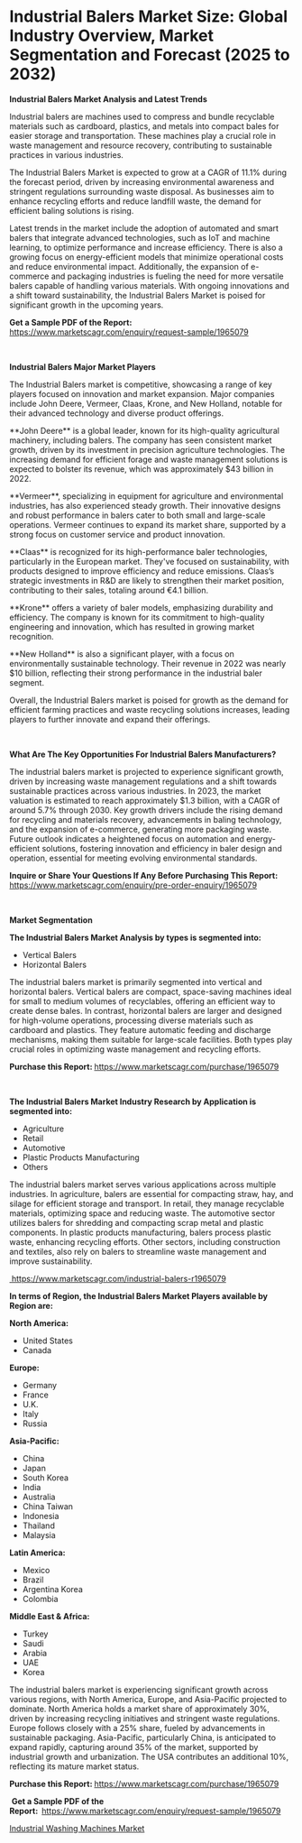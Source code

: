 <p><h1>Industrial Balers Market Size: Global Industry Overview, Market Segmentation and Forecast (2025 to 2032)</h1></p><p><strong>Industrial Balers Market Analysis and Latest Trends</strong></p>
<p><p>Industrial balers are machines used to compress and bundle recyclable materials such as cardboard, plastics, and metals into compact bales for easier storage and transportation. These machines play a crucial role in waste management and resource recovery, contributing to sustainable practices in various industries.</p><p>The Industrial Balers Market is expected to grow at a CAGR of 11.1% during the forecast period, driven by increasing environmental awareness and stringent regulations surrounding waste disposal. As businesses aim to enhance recycling efforts and reduce landfill waste, the demand for efficient baling solutions is rising. </p><p>Latest trends in the market include the adoption of automated and smart balers that integrate advanced technologies, such as IoT and machine learning, to optimize performance and increase efficiency. There is also a growing focus on energy-efficient models that minimize operational costs and reduce environmental impact. Additionally, the expansion of e-commerce and packaging industries is fueling the need for more versatile balers capable of handling various materials. With ongoing innovations and a shift toward sustainability, the Industrial Balers Market is poised for significant growth in the upcoming years.</p></p>
<p><strong>Get a Sample PDF of the Report:&nbsp;</strong> <a href="https://www.marketscagr.com/enquiry/request-sample/1965079?utm_campaign=2314&utm_medium=2&utm_source=Github&utm_content=ia&utm_term=20022025&utm_id=industrial-balers">https://www.marketscagr.com/enquiry/request-sample/1965079</a></p>
<p>&nbsp;</p>
<p><strong>Industrial Balers Major Market Players</strong></p>
<p><p>The Industrial Balers market is competitive, showcasing a range of key players focused on innovation and market expansion. Major companies include John Deere, Vermeer, Claas, Krone, and New Holland, notable for their advanced technology and diverse product offerings.</p><p>**John Deere** is a global leader, known for its high-quality agricultural machinery, including balers. The company has seen consistent market growth, driven by its investment in precision agriculture technologies. The increasing demand for efficient forage and waste management solutions is expected to bolster its revenue, which was approximately $43 billion in 2022.</p><p>**Vermeer**, specializing in equipment for agriculture and environmental industries, has also experienced steady growth. Their innovative designs and robust performance in balers cater to both small and large-scale operations. Vermeer continues to expand its market share, supported by a strong focus on customer service and product innovation.</p><p>**Claas** is recognized for its high-performance baler technologies, particularly in the European market. They've focused on sustainability, with products designed to improve efficiency and reduce emissions. Claas’s strategic investments in R&D are likely to strengthen their market position, contributing to their sales, totaling around €4.1 billion.</p><p>**Krone** offers a variety of baler models, emphasizing durability and efficiency. The company is known for its commitment to high-quality engineering and innovation, which has resulted in growing market recognition.</p><p>**New Holland** is also a significant player, with a focus on environmentally sustainable technology. Their revenue in 2022 was nearly $10 billion, reflecting their strong performance in the industrial baler segment.</p><p>Overall, the Industrial Balers market is poised for growth as the demand for efficient farming practices and waste recycling solutions increases, leading players to further innovate and expand their offerings.</p></p>
<p>&nbsp;</p>
<p><strong>What Are The Key Opportunities For Industrial Balers Manufacturers?</strong></p>
<p><p>The industrial balers market is projected to experience significant growth, driven by increasing waste management regulations and a shift towards sustainable practices across various industries. In 2023, the market valuation is estimated to reach approximately $1.3 billion, with a CAGR of around 5.7% through 2030. Key growth drivers include the rising demand for recycling and materials recovery, advancements in baling technology, and the expansion of e-commerce, generating more packaging waste. Future outlook indicates a heightened focus on automation and energy-efficient solutions, fostering innovation and efficiency in baler design and operation, essential for meeting evolving environmental standards.</p></p>
<p><strong>Inquire or Share Your Questions If Any Before Purchasing This Report:</strong> <a href="https://www.marketscagr.com/enquiry/pre-order-enquiry/1965079?utm_campaign=2314&utm_medium=2&utm_source=Github&utm_content=ia&utm_term=20022025&utm_id=industrial-balers">https://www.marketscagr.com/enquiry/pre-order-enquiry/1965079</a></p>
<p>&nbsp;</p>
<p><strong>Market Segmentation</strong></p>
<p><strong>The Industrial Balers Market Analysis by types is segmented into:</strong></p>
<p><ul><li>Vertical Balers</li><li>Horizontal Balers</li></ul></p>
<p><p>The industrial balers market is primarily segmented into vertical and horizontal balers. Vertical balers are compact, space-saving machines ideal for small to medium volumes of recyclables, offering an efficient way to create dense bales. In contrast, horizontal balers are larger and designed for high-volume operations, processing diverse materials such as cardboard and plastics. They feature automatic feeding and discharge mechanisms, making them suitable for large-scale facilities. Both types play crucial roles in optimizing waste management and recycling efforts.</p></p>
<p><strong>Purchase this Report:&nbsp;</strong><a href="https://www.marketscagr.com/purchase/1965079?utm_campaign=2314&utm_medium=2&utm_source=Github&utm_content=ia&utm_term=20022025&utm_id=industrial-balers">https://www.marketscagr.com/purchase/1965079</a></p>
<p>&nbsp;</p>
<p><strong>The Industrial Balers Market Industry Research by Application is segmented into:</strong></p>
<p><ul><li>Agriculture</li><li>Retail</li><li>Automotive</li><li>Plastic Products Manufacturing</li><li>Others</li></ul></p>
<p><p>The industrial balers market serves various applications across multiple industries. In agriculture, balers are essential for compacting straw, hay, and silage for efficient storage and transport. In retail, they manage recyclable materials, optimizing space and reducing waste. The automotive sector utilizes balers for shredding and compacting scrap metal and plastic components. In plastic products manufacturing, balers process plastic waste, enhancing recycling efforts. Other sectors, including construction and textiles, also rely on balers to streamline waste management and improve sustainability.</p></p>
<p><a href="https://www.marketscagr.com/industrial-balers-r1965079?utm_campaign=2314&utm_medium=2&utm_source=Github&utm_content=ia&utm_term=20022025&utm_id=industrial-balers">&nbsp;https://www.marketscagr.com/industrial-balers-r1965079</a></p>
<p><strong>In terms of Region, the Industrial Balers Market Players available by Region are:</strong></p>
<p>
    <p> <strong> North America: </strong>
        <ul>
            <li>United States</li>
            <li>Canada</li>
        </ul>
        </p> 
    <p> <strong> Europe: </strong>
        <ul>
            <li>Germany</li>
            <li>France</li>
            <li>U.K.</li>
            <li>Italy</li>
            <li>Russia</li>
        </ul>
        </p> 
    <p> <strong> Asia-Pacific: </strong>
        <ul>
            <li>China</li>
            <li>Japan</li>
            <li>South Korea</li>
            <li>India</li>
            <li>Australia</li>
            <li>China Taiwan</li>
            <li>Indonesia</li>
            <li>Thailand</li>
            <li>Malaysia</li>
        </ul>
        </p> 
    <p> <strong> Latin America: </strong>
        <ul>
            <li>Mexico</li>
            <li>Brazil</li>
            <li>Argentina Korea</li>
            <li>Colombia</li>
        </ul>
        </p> 
    <p> <strong> Middle East & Africa: </strong>
        <ul>
            <li>Turkey</li>
            <li>Saudi</li>
            <li>Arabia</li>
            <li>UAE</li>
            <li>Korea</li>
        </ul>
    </p>
    </p>
<p><p>The industrial balers market is experiencing significant growth across various regions, with North America, Europe, and Asia-Pacific projected to dominate. North America holds a market share of approximately 30%, driven by increasing recycling initiatives and stringent waste regulations. Europe follows closely with a 25% share, fueled by advancements in sustainable packaging. Asia-Pacific, particularly China, is anticipated to expand rapidly, capturing around 35% of the market, supported by industrial growth and urbanization. The USA contributes an additional 10%, reflecting its mature market status.</p></p>
<p><strong>Purchase this Report: </strong><a href="https://www.marketscagr.com/purchase/1965079?utm_campaign=2314&utm_medium=2&utm_source=Github&utm_content=ia&utm_term=20022025&utm_id=industrial-balers">https://www.marketscagr.com/purchase/1965079</a></p>
<p>&nbsp;<strong>Get a Sample PDF of the Report:&nbsp;&nbsp;</strong><a href="https://www.marketscagr.com/enquiry/request-sample/1965079?utm_campaign=2314&utm_medium=2&utm_source=Github&utm_content=ia&utm_term=20022025&utm_id=industrial-balers">https://www.marketscagr.com/enquiry/request-sample/1965079</a></p>
<p><strong></strong></p>
<p><p><a href="https://github.com/rileymgdorcas/Market-Research-Report-List-1/blob/main/industrial-washing-machines-market.md?utm_campaign=2314&utm_medium=2&utm_source=Github&utm_content=ia&utm_term=20022025&utm_id=industrial-balers">Industrial Washing Machines Market</a></p></p>
